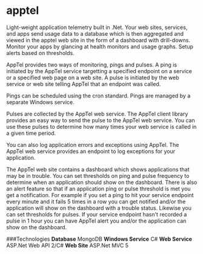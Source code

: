 # apptel
Light-weight application telemetry built in .Net.  Your web sites, services, and apps send usage data to a database which is then aggregated and viewed in the apptel web site in the form of a dashboard with drill-downs.  Monitor your apps by glancing at health monitors and usage graphs.  Setup alerts based on thresholds.

AppTel provides two ways of monitoring, pings and pulses.
A ping is initiated by the AppTel service targetting a specified endpoint on a service or a specified web page on a web site.
A pulse is initiated by the web service or web site telling AppTel that an endpoint was called.

Pings can be scheduled using the cron standard. Pings are managed by a separate Windows service.

Pulses are collected by the AppTel web service.  The AppTel client library provides an easy way to send the pulse to the AppTel web service.  You can use these pulses to determine how many times your web service is called in a given time period.

You can also log application errors and exceptions using AppTel.  The AppTel web service provides an endpoint to log exceptions for your application.

The AppTel web site contains a dashboard which shows applications that may be in trouble.  You can set thresholds on ping and pulse frequency to determine when an application should show on the dashboard.  There is also an alert feature so that if an application ping or pulse threshold is met you get a notification.  For example if you set a ping to hit your service endpoint every minute and it fails 5 times in a row you can get notified and/or the application will show on the dashboard with a trouble status.  Likewise you can set thresholds for pulses.  If your service endpoint hasn't recorded a pulse in 1 hour you can have AppTel alert you and/or the application can show on the dashboard.

###Technologies
   **Database** MongoDB
   **Windows Service** C#
   **Web Service** ASP.Net Web API 2/C#
   **Web Site** ASP.Net MVC 5
